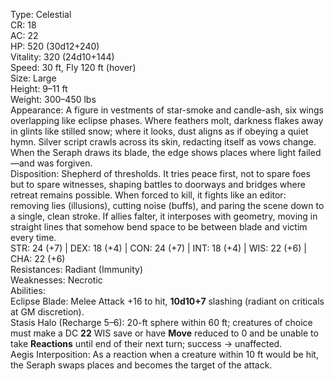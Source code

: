 Type: Celestial  
CR: 18  
AC: 22  
HP: 520 (30d12+240)  
Vitality: 320 (24d10+144)  
Speed: 30 ft, Fly 120 ft (hover)  
Size: Large  
Height: 9–11 ft  
Weight: 300–450 lbs  
Appearance: A figure in vestments of star-smoke and candle-ash, six wings overlapping like eclipse phases. Where feathers molt, darkness flakes away in glints like stilled snow; where it looks, dust aligns as if obeying a quiet hymn. Silver script crawls across its skin, redacting itself as vows change. When the Seraph draws its blade, the edge shows places where light failed—and was forgiven.  
Disposition: Shepherd of thresholds. It tries peace first, not to spare foes but to spare witnesses, shaping battles to doorways and bridges where retreat remains possible. When forced to kill, it fights like an editor: removing lies (illusions), cutting noise (buffs), and paring the scene down to a single, clean stroke. If allies falter, it interposes with geometry, moving in straight lines that somehow bend space to be between blade and victim every time.  
STR: 24 (+7) | DEX: 18 (+4) | CON: 24 (+7) | INT: 18 (+4) | WIS: 22 (+6) | CHA: 22 (+6)  
Resistances: Radiant (Immunity)  
Weaknesses: Necrotic  
Abilities:  
Eclipse Blade: Melee Attack +16 to hit, **10d10+7** slashing (radiant on criticals at GM discretion).  
Stasis Halo (Recharge 5–6): 20-ft sphere within 60 ft; creatures of choice must make a DC **22** WIS save or have **Move** reduced to 0 and be unable to take **Reactions** until end of their next turn; success → unaffected.  
Aegis Interposition: As a reaction when a creature within 10 ft would be hit, the Seraph swaps places and becomes the target of the attack.